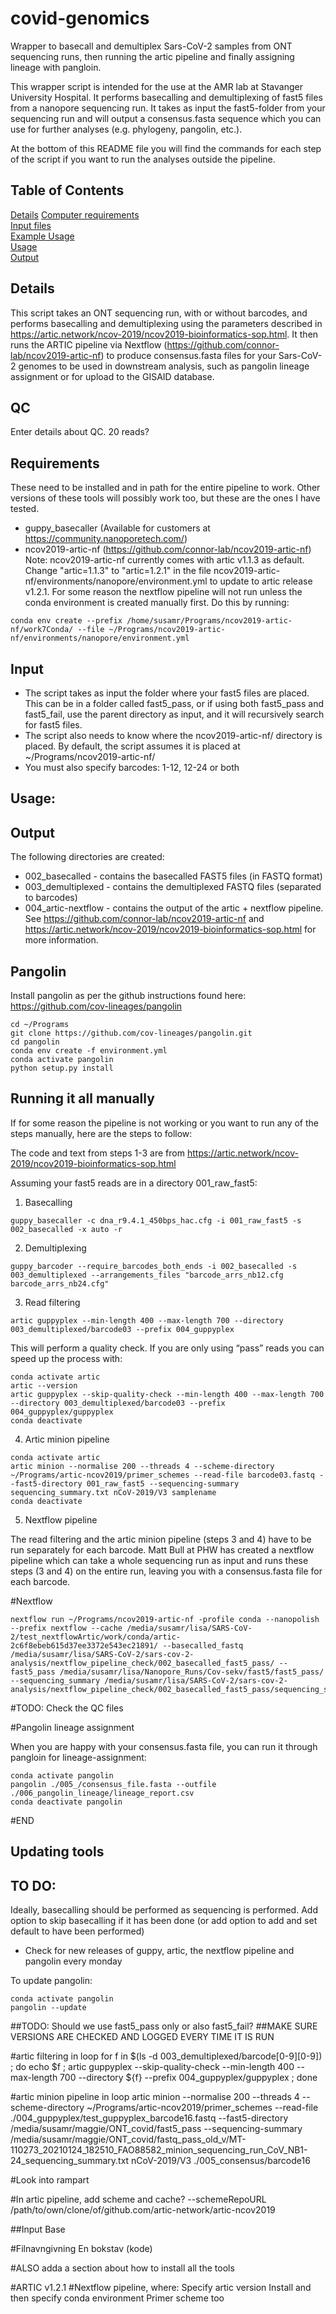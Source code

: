# covid-genomics
Wrapper to basecall and demultiplex Sars-CoV-2 samples from ONT sequencing runs, then running the artic pipeline and finally assigning lineage with pangloin. 

This wrapper script is intended for the use at the AMR lab at Stavanger University Hospital. It performs basecalling and demultiplexing of fast5 files from a nanopore sequencing run. It takes as input the fast5-folder from your sequencing run and will output a consensus.fasta sequence which you can use for further analyses (e.g. phylogeny, pangolin, etc.).

At the bottom of this README file you will find the commands for each step of the script if you want to run the analyses outside the pipeline.

## Table of Contents
[Details](#Details)
[Computer requirements](#Requirements)  
[Input files](#Input)  
[Example Usage](#Basic-usage)  
[Usage](#Usage)  
[Output](#Output)

## Details
This script takes an ONT sequencing run, with or without barcodes, and performs basecalling and demultiplexing using the parameters described in https://artic.network/ncov-2019/ncov2019-bioinformatics-sop.html. It then runs the ARTIC pipeline via Nextflow (https://github.com/connor-lab/ncov2019-artic-nf) to produce consensus.fasta files for your Sars-CoV-2 genomes to be used in downstream analysis, such as pangolin lineage assignment or for upload to the GISAID database.

## QC
Enter details about QC.
20 reads?

## Requirements
These need to be installed and in path for the entire pipeline to work. Other versions of these tools will possibly work too, but these are the ones I have tested.

* guppy_basecaller (Available for customers at https://community.nanoporetech.com/)
* ncov2019-artic-nf (https://github.com/connor-lab/ncov2019-artic-nf)
Note: ncov2019-artic-nf currently comes with artic v1.1.3 as default. Change "artic=1.1.3" to "artic=1.2.1" in the file ncov2019-artic-nf/environments/nanopore/environment.yml to update to artic release v1.2.1.
For some reason the nextflow pipeline will not run unless the conda environment is created manually first. Do this by running:

```
conda env create --prefix /home/susamr/Programs/ncov2019-artic-nf/work7Conda/ --file ~/Programs/ncov2019-artic-nf/environments/nanopore/environment.yml 

```


## Input
* The script takes as input the folder where your fast5 files are placed. This can be in a folder called fast5_pass, or if using both fast5_pass and fast5_fail, use the parent directory as input, and it will recursively search for fast5 files.
* The script also needs to know where the ncov2019-artic-nf/ directory is placed. By default, the script assumes it is placed at ~/Programs/ncov2019-artic-nf/
* You must also specify barcodes: 1-12, 12-24 or both

## Usage:


## Output
The following directories are created:
* 002_basecalled - contains the basecalled FAST5 files (in FASTQ format)
* 003_demultiplexed - contains the demultiplexed FASTQ files (separated to barcodes)
* 004_artic-nextflow - contains the output of the artic + nextflow pipeline. See https://github.com/connor-lab/ncov2019-artic-nf and https://artic.network/ncov-2019/ncov2019-bioinformatics-sop.html for more information.



## Pangolin

Install pangolin as per the github instructions found here: https://github.com/cov-lineages/pangolin

```
cd ~/Programs
git clone https://github.com/cov-lineages/pangolin.git
cd pangolin
conda env create -f environment.yml
conda activate pangolin
python setup.py install
```


## Running it all manually
If for some reason the pipeline is not working or you want to run any of the steps manually, here are the steps to follow:

The code and text from steps 1-3 are from https://artic.network/ncov-2019/ncov2019-bioinformatics-sop.html

Assuming your fast5 reads are in a directory 001_raw_fast5:

1. Basecalling
```
guppy_basecaller -c dna_r9.4.1_450bps_hac.cfg -i 001_raw_fast5 -s 002_basecalled -x auto -r
```

2. Demultiplexing

```
guppy_barcoder --require_barcodes_both_ends -i 002_basecalled -s 003_demultiplexed --arrangements_files "barcode_arrs_nb12.cfg barcode_arrs_nb24.cfg"
```

3. Read filtering

```
artic guppyplex --min-length 400 --max-length 700 --directory 003_demultiplexed/barcode03 --prefix 004_guppyplex
```

This will perform a quality check. If you are only using “pass” reads you can speed up the process with:

```
conda activate artic
artic --version
artic guppyplex --skip-quality-check --min-length 400 --max-length 700 --directory 003_demultiplexed/barcode03 --prefix 004_guppyplex/guppyplex
conda deactivate
```

4. Artic minion pipeline
```
conda activate artic
artic minion --normalise 200 --threads 4 --scheme-directory ~/Programs/artic-ncov2019/primer_schemes --read-file barcode03.fastq --fast5-directory 001_raw_fast5 --sequencing-summary sequencing_summary.txt nCoV-2019/V3 samplename
conda deactivate
```

5. Nextflow pipeline

The read filtering and the artic minion pipeline (steps 3 and 4) have to be run separately for each barcode. Matt Bull at PHW has created a nextflow pipeline which can take a whole sequencing run as input and runs these steps (3 and 4) on the entire run, leaving you with a consensus.fasta file for each barcode.

#Nextflow
```
nextflow run ~/Programs/ncov2019-artic-nf -profile conda --nanopolish --prefix nextflow --cache /media/susamr/lisa/SARS-CoV-2/test_nextflowArtic/work/conda/artic-2c6f8ebeb615d37ee3372e543ec21891/ --basecalled_fastq /media/susamr/lisa/SARS-CoV-2/sars-cov-2-analysis/nextflow_pipeline_check/002_basecalled_fast5_pass/ --fast5_pass /media/susamr/lisa/Nanopore_Runs/Cov-sekv/fast5/fast5_pass/ --sequencing_summary /media/susamr/lisa/SARS-CoV-2/sars-cov-2-analysis/nextflow_pipeline_check/002_basecalled_fast5_pass/sequencing_summary.txt
```

#TODO: Check the QC files


#Pangolin lineage assignment

When you are happy with your consensus.fasta file, you can run it through pangloin for lineage-assignment:


```
conda activate pangolin
pangolin ./005_/consensus_file.fasta --outfile ./006_pangolin_lineage/lineage_report.csv
conda deactivate pangolin
```

#END


## Updating tools
## TO DO:
Ideally, basecalling should be performed as sequencing is performed. Add option to skip basecalling if it has been done (or add option to add and set default to have been performed)
- Check for new releases of guppy, artic, the nextflow pipeline and pangolin every monday

To update pangolin:

```
conda activate pangolin
pangolin --update
```
##TODO: Should we use fast5_pass only or also fast5_fail?
##MAKE SURE VERSIONS ARE CHECKED AND LOGGED EVERY TIME IT IS RUN



#artic filtering in loop
for f in $(ls -d 003_demultiplexed/barcode[0-9][0-9]) ; do echo $f ; artic guppyplex --skip-quality-check --min-length 400 --max-length 700 --directory ${f} --prefix 004_guppyplex/guppyplex ; done


#artic minion pipeline in loop
artic minion --normalise 200 --threads 4 --scheme-directory ~/Programs/artic-ncov2019/primer_schemes --read-file ./004_guppyplex/test_guppyplex_barcode16.fastq --fast5-directory /media/susamr/maggie/ONT_covid/fast5_pass --sequencing-summary /media/susamr/maggie/ONT_covid/fastq_pass_old_v/MT-110273_20210124_182510_FAO88582_minion_sequencing_run_CoV_NB1-24_sequencing_summary.txt nCoV-2019/V3 ./005_consensus/barcode16

#Look into rampart



#In artic pipeline, add scheme and cache?
--schemeRepoURL /path/to/own/clone/of/github.com/artic-network/artic-ncov2019




##Input
Base 

#Filnavngivning
En bokstav (kode)


#ALSO adda a section about how to install all the tools

#ARTIC v1.2.1
#Nextflow pipeline, where:
Specify artic version
Install and then specify conda environment
Primer scheme too
